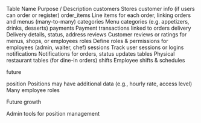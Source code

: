 Table Name Purpose / Description
customers Stores customer info (if users can order or register)
order_items Line items for each order, linking orders and menus (many-to-many)
categories Menu categories (e.g. appetizers, drinks, desserts)
payments Payment transactions linked to orders
delivery Delivery details, status, address
reviews Customer reviews or ratings for menus, shops, or employees
roles Define roles & permissions for employees (admin, waiter, chef)
sessions Track user sessions or logins
notifications Notifications for orders, status updates
tables Physical restaurant tables (for dine-in orders)
shifts Employee shifts & schedules

future

position Positions may have additional data (e.g., hourly rate, access level)
Many employee roles

Future growth

Admin tools for position management
